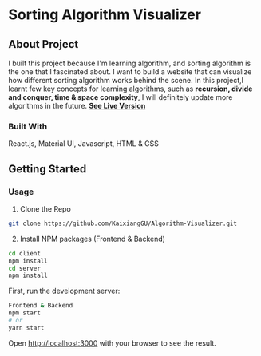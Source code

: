 # Sorting Algorithm Visualizer

## About Project

I built this project because I'm learning algorithm, and sorting algorithm is the one that I fascinated about. I want to build a website that can visualize how different sorting algorithm works behind the scene. In this project,I learnt few key concepts for learning algorithms, such as **recursion, divide and conquer, time & space complexity**, I will definitely update more algorithms in the future.
**[See Live Version](https://alog-simplified.netlify.app/)**

### Built With

React.js, Material UI, Javascript, HTML & CSS

## Getting Started

### Usage

1. Clone the Repo

```bash
git clone https://github.com/KaixiangGU/Algorithm-Visualizer.git
```

2. Install NPM packages (Frontend & Backend)

```bash
cd client
npm install
cd server
npm install
```

First, run the development server:

```bash
Frontend & Backend
npm start
# or
yarn start
```

Open [http://localhost:3000](http://localhost:3000) with your browser to see the result.
